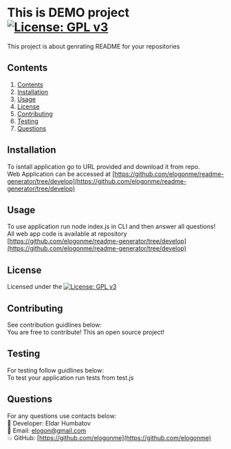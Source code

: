 # This is DEMO project  [![License: GPL v3](https://img.shields.io/badge/License-GPLv3-blue.svg)](https://www.gnu.org/licenses/gpl-3.0)

  This project is about genrating README for your repositories
  ## Contents1. [Contents](#contents)2. [Installation](#installation)3. [Usage](#usage)4. [License](#license)5. [Contributing](#contributing)6. [Testing](#testing)7. [Questions](#questions)

## Installation
To isntall application go to URL provided and download it from repo.  Web Application can be accessed at [https://github.com/elogonme/readme-generator/tree/develop](https://github.com/elogonme/readme-generator/tree/develop)
## Usage
To use application run node index.js in CLI and then answer all questions!  All web app code is available at repository [https://github.com/elogonme/readme-generator/tree/develop](https://github.com/elogonme/readme-generator/tree/develop)
## License
Licensed under the [![License: GPL v3](https://img.shields.io/badge/License-GPLv3-blue.svg)](https://www.gnu.org/licenses/gpl-3.0)
## Contributing
See contribution guidlines below:  You are free to contribute! This an open source project!
## Testing
For testing follow guidlines below:  To test your application run tests from test.js
## Questions
For any questions use contacts below:  
        :construction_worker: Developer: Eldar Humbatov  
        :email: Email: elogon@gmail.com  
        :boom: GitHub: [https://github.com/elogonme](https://github.com/elogonme)
        